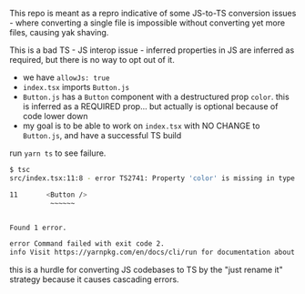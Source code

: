 This repo is meant as a repro indicative of some JS-to-TS conversion issues - where converting a single file is impossible without converting yet more files, causing yak shaving.

This is a bad TS - JS interop issue - inferred properties in JS are inferred as required, but there is no way to opt out of it.

- we have `allowJs: true`
- `index.tsx` imports `Button.js`
- `Button.js` has a `Button` component with a destructured prop `color`. this is inferred as a REQUIRED prop... but actually is optional because of code lower down
- my goal is to be able to work on `index.tsx` with NO CHANGE to `Button.js`, and have a successful TS build

run `yarn ts` to see failure.

```bash
$ tsc
src/index.tsx:11:8 - error TS2741: Property 'color' is missing in type '{}' but required in type '{ color: any; }'.

11       <Button />
          ~~~~~~


Found 1 error.

error Command failed with exit code 2.
info Visit https://yarnpkg.com/en/docs/cli/run for documentation about this command.
```

this is a hurdle for converting JS codebases to TS by the "just rename it" strategy because it causes cascading errors.
